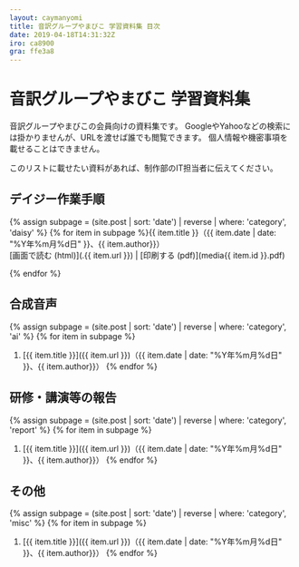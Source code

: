```yaml
---
layout: caymanyomi
title: 音訳グループやまびこ 学習資料集 目次
date: 2019-04-18T14:31:32Z
iro: ca8900
gra: ffe3a8
---
```


# 音訳グループやまびこ 学習資料集

音訳グループやまびこの会員向けの資料集です。
GoogleやYahooなどの検索には掛かりませんが、URLを渡せば誰でも閲覧できます。
個人情報や機密事項を載せることはできません。

このリストに載せたい資料があれば、制作部のIT担当者に伝えてください。

## デイジー作業手順

{% assign subpage = (site.post | sort: 'date') | reverse | where: 'category', 'daisy' %}
{% for item in subpage %}{{ item.title }}（{{ item.date | date: "%Y年%m月%d日" }}、{{ item.author}}）  
[画面で読む (html)](.{{ item.url }}) | [印刷する (pdf)](media{{ item.id }}.pdf)

{% endfor %}

## 合成音声

{% assign subpage = (site.post | sort: 'date') | reverse | where: 'category', 'ai' %}
{% for item in subpage %}
1. [{{ item.title }}]({{ item.url }})（{{ item.date | date: "%Y年%m月%d日" }}、{{ item.author}}）
{% endfor %}

## 研修・講演等の報告

{% assign subpage = (site.post | sort: 'date') | reverse | where: 'category', 'report' %}
{% for item in subpage %}
1. [{{ item.title }}]({{ item.url }})（{{ item.date | date: "%Y年%m月%d日" }}、{{ item.author}}）
{% endfor %}

## その他

{% assign subpage = (site.post | sort: 'date') | reverse | where: 'category', 'misc' %}
{% for item in subpage %}
1. [{{ item.title }}]({{ item.url }})（{{ item.date | date: "%Y年%m月%d日" }}、{{ item.author}}）
{% endfor %}

